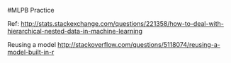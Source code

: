 #MLPB Practice


Ref: http://stats.stackexchange.com/questions/221358/how-to-deal-with-hierarchical-nested-data-in-machine-learning


Reusing a model
http://stackoverflow.com/questions/5118074/reusing-a-model-built-in-r